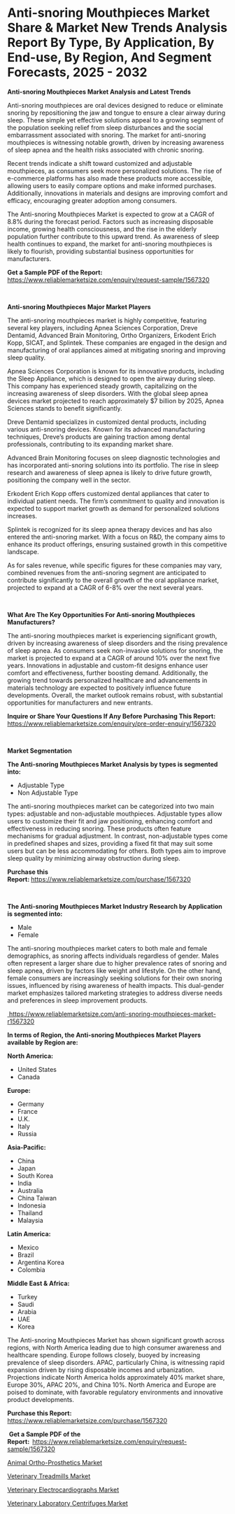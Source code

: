 <p><h1>Anti-snoring Mouthpieces Market Share & Market New Trends Analysis Report By Type, By Application, By End-use, By Region, And Segment Forecasts, 2025 - 2032</h1></p><p><strong>Anti-snoring Mouthpieces Market Analysis and Latest Trends</strong></p>
<p><p>Anti-snoring mouthpieces are oral devices designed to reduce or eliminate snoring by repositioning the jaw and tongue to ensure a clear airway during sleep. These simple yet effective solutions appeal to a growing segment of the population seeking relief from sleep disturbances and the social embarrassment associated with snoring. The market for anti-snoring mouthpieces is witnessing notable growth, driven by increasing awareness of sleep apnea and the health risks associated with chronic snoring.</p><p>Recent trends indicate a shift toward customized and adjustable mouthpieces, as consumers seek more personalized solutions. The rise of e-commerce platforms has also made these products more accessible, allowing users to easily compare options and make informed purchases. Additionally, innovations in materials and designs are improving comfort and efficacy, encouraging greater adoption among consumers.</p><p>The Anti-snoring Mouthpieces Market is expected to grow at a CAGR of 8.8% during the forecast period. Factors such as increasing disposable income, growing health consciousness, and the rise in the elderly population further contribute to this upward trend. As awareness of sleep health continues to expand, the market for anti-snoring mouthpieces is likely to flourish, providing substantial business opportunities for manufacturers.</p></p>
<p><strong>Get a Sample PDF of the Report:&nbsp;</strong> <a href="https://www.reliablemarketsize.com/enquiry/request-sample/1567320?utm_campaign=1840&utm_medium=2&utm_source=Github&utm_content=ia&utm_term=23032025&utm_id=anti-snoring-mouthpieces">https://www.reliablemarketsize.com/enquiry/request-sample/1567320</a></p>
<p>&nbsp;</p>
<p><strong>Anti-snoring Mouthpieces Major Market Players</strong></p>
<p><p>The anti-snoring mouthpieces market is highly competitive, featuring several key players, including Apnea Sciences Corporation, Dreve Dentamid, Advanced Brain Monitoring, Ortho Organizers, Erkodent Erich Kopp, SICAT, and Splintek. These companies are engaged in the design and manufacturing of oral appliances aimed at mitigating snoring and improving sleep quality.</p><p>Apnea Sciences Corporation is known for its innovative products, including the Sleep Appliance, which is designed to open the airway during sleep. This company has experienced steady growth, capitalizing on the increasing awareness of sleep disorders. With the global sleep apnea devices market projected to reach approximately $7 billion by 2025, Apnea Sciences stands to benefit significantly.</p><p>Dreve Dentamid specializes in customized dental products, including various anti-snoring devices. Known for its advanced manufacturing techniques, Dreve’s products are gaining traction among dental professionals, contributing to its expanding market share.</p><p>Advanced Brain Monitoring focuses on sleep diagnostic technologies and has incorporated anti-snoring solutions into its portfolio. The rise in sleep research and awareness of sleep apnea is likely to drive future growth, positioning the company well in the sector.</p><p>Erkodent Erich Kopp offers customized dental appliances that cater to individual patient needs. The firm’s commitment to quality and innovation is expected to support market growth as demand for personalized solutions increases.</p><p>Splintek is recognized for its sleep apnea therapy devices and has also entered the anti-snoring market. With a focus on R&D, the company aims to enhance its product offerings, ensuring sustained growth in this competitive landscape.</p><p>As for sales revenue, while specific figures for these companies may vary, combined revenues from the anti-snoring segment are anticipated to contribute significantly to the overall growth of the oral appliance market, projected to expand at a CAGR of 6-8% over the next several years.</p></p>
<p>&nbsp;</p>
<p><strong>What Are The Key Opportunities For Anti-snoring Mouthpieces Manufacturers?</strong></p>
<p><p>The anti-snoring mouthpieces market is experiencing significant growth, driven by increasing awareness of sleep disorders and the rising prevalence of sleep apnea. As consumers seek non-invasive solutions for snoring, the market is projected to expand at a CAGR of around 10% over the next five years. Innovations in adjustable and custom-fit designs enhance user comfort and effectiveness, further boosting demand. Additionally, the growing trend towards personalized healthcare and advancements in materials technology are expected to positively influence future developments. Overall, the market outlook remains robust, with substantial opportunities for manufacturers and new entrants.</p></p>
<p><strong>Inquire or Share Your Questions If Any Before Purchasing This Report:</strong> <a href="https://www.reliablemarketsize.com/enquiry/pre-order-enquiry/1567320?utm_campaign=1840&utm_medium=2&utm_source=Github&utm_content=ia&utm_term=23032025&utm_id=anti-snoring-mouthpieces">https://www.reliablemarketsize.com/enquiry/pre-order-enquiry/1567320</a></p>
<p>&nbsp;</p>
<p><strong>Market Segmentation</strong></p>
<p><strong>The Anti-snoring Mouthpieces Market Analysis by types is segmented into:</strong></p>
<p><ul><li>Adjustable Type</li><li>Non Adjustable Type</li></ul></p>
<p><p>The anti-snoring mouthpieces market can be categorized into two main types: adjustable and non-adjustable mouthpieces. Adjustable types allow users to customize their fit and jaw positioning, enhancing comfort and effectiveness in reducing snoring. These products often feature mechanisms for gradual adjustment. In contrast, non-adjustable types come in predefined shapes and sizes, providing a fixed fit that may suit some users but can be less accommodating for others. Both types aim to improve sleep quality by minimizing airway obstruction during sleep.</p></p>
<p><strong>Purchase this Report:&nbsp;</strong><a href="https://www.reliablemarketsize.com/purchase/1567320?utm_campaign=1840&utm_medium=2&utm_source=Github&utm_content=ia&utm_term=23032025&utm_id=anti-snoring-mouthpieces">https://www.reliablemarketsize.com/purchase/1567320</a></p>
<p>&nbsp;</p>
<p><strong>The Anti-snoring Mouthpieces Market Industry Research by Application is segmented into:</strong></p>
<p><ul><li>Male</li><li>Female</li></ul></p>
<p><p>The anti-snoring mouthpieces market caters to both male and female demographics, as snoring affects individuals regardless of gender. Males often represent a larger share due to higher prevalence rates of snoring and sleep apnea, driven by factors like weight and lifestyle. On the other hand, female consumers are increasingly seeking solutions for their own snoring issues, influenced by rising awareness of health impacts. This dual-gender market emphasizes tailored marketing strategies to address diverse needs and preferences in sleep improvement products.</p></p>
<p><a href="https://www.reliablemarketsize.com/anti-snoring-mouthpieces-market-r1567320?utm_campaign=1840&utm_medium=2&utm_source=Github&utm_content=ia&utm_term=23032025&utm_id=anti-snoring-mouthpieces">&nbsp;https://www.reliablemarketsize.com/anti-snoring-mouthpieces-market-r1567320</a></p>
<p><strong>In terms of Region, the Anti-snoring Mouthpieces Market Players available by Region are:</strong></p>
<p>
    <p> <strong> North America: </strong>
        <ul>
            <li>United States</li>
            <li>Canada</li>
        </ul>
        </p> 
    <p> <strong> Europe: </strong>
        <ul>
            <li>Germany</li>
            <li>France</li>
            <li>U.K.</li>
            <li>Italy</li>
            <li>Russia</li>
        </ul>
        </p> 
    <p> <strong> Asia-Pacific: </strong>
        <ul>
            <li>China</li>
            <li>Japan</li>
            <li>South Korea</li>
            <li>India</li>
            <li>Australia</li>
            <li>China Taiwan</li>
            <li>Indonesia</li>
            <li>Thailand</li>
            <li>Malaysia</li>
        </ul>
        </p> 
    <p> <strong> Latin America: </strong>
        <ul>
            <li>Mexico</li>
            <li>Brazil</li>
            <li>Argentina Korea</li>
            <li>Colombia</li>
        </ul>
        </p> 
    <p> <strong> Middle East & Africa: </strong>
        <ul>
            <li>Turkey</li>
            <li>Saudi</li>
            <li>Arabia</li>
            <li>UAE</li>
            <li>Korea</li>
        </ul>
    </p>
    </p>
<p><p>The Anti-snoring Mouthpieces Market has shown significant growth across regions, with North America leading due to high consumer awareness and healthcare spending. Europe follows closely, buoyed by increasing prevalence of sleep disorders. APAC, particularly China, is witnessing rapid expansion driven by rising disposable incomes and urbanization. Projections indicate North America holds approximately 40% market share, Europe 30%, APAC 20%, and China 10%. North America and Europe are poised to dominate, with favorable regulatory environments and innovative product developments.</p></p>
<p><strong>Purchase this Report: </strong><a href="https://www.reliablemarketsize.com/purchase/1567320?utm_campaign=1840&utm_medium=2&utm_source=Github&utm_content=ia&utm_term=23032025&utm_id=anti-snoring-mouthpieces">https://www.reliablemarketsize.com/purchase/1567320</a></p>
<p>&nbsp;<strong>Get a Sample PDF of the Report:&nbsp;&nbsp;</strong><a href="https://www.reliablemarketsize.com/enquiry/request-sample/1567320?utm_campaign=1840&utm_medium=2&utm_source=Github&utm_content=ia&utm_term=23032025&utm_id=anti-snoring-mouthpieces">https://www.reliablemarketsize.com/enquiry/request-sample/1567320</a></p>
<p><strong></strong></p>
<p><p><a href="https://github.com/gallatannyv6/Market-Research-Report-List-1/blob/main/animal-ortho-prosthetics-market.md?utm_campaign=1840&utm_medium=2&utm_source=Github&utm_content=ia&utm_term=23032025&utm_id=anti-snoring-mouthpieces">Animal Ortho-Prosthetics Market</a></p><p><a href="https://github.com/guzmabugbyf1/Market-Research-Report-List-1/blob/main/veterinary-treadmills-market.md?utm_campaign=1840&utm_medium=2&utm_source=Github&utm_content=ia&utm_term=23032025&utm_id=anti-snoring-mouthpieces">Veterinary Treadmills Market</a></p><p><a href="https://github.com/vimar16th/Market-Research-Report-List-7/blob/main/veterinary-electrocardiographs-market.md?utm_campaign=1840&utm_medium=2&utm_source=Github&utm_content=ia&utm_term=23032025&utm_id=anti-snoring-mouthpieces">Veterinary Electrocardiographs Market</a></p><p><a href="https://github.com/luckyshygirl/Market-Research-Report-List-7/blob/main/veterinary-laboratory-centrifuges-market.md?utm_campaign=1840&utm_medium=2&utm_source=Github&utm_content=ia&utm_term=23032025&utm_id=anti-snoring-mouthpieces">Veterinary Laboratory Centrifuges Market</a></p></p>